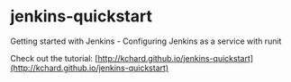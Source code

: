 jenkins-quickstart
==================

Getting started with Jenkins - Configuring Jenkins as a service with runit

Check out the tutorial: [http://kchard.github.io/jenkins-quickstart](http://kchard.github.io/jenkins-quickstart)
